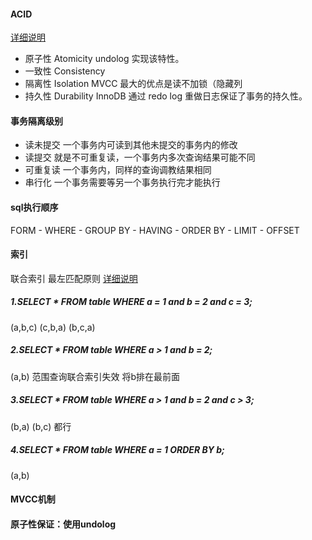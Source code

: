 #### ACID
[详细说明](https://zhuanlan.zhihu.com/p/117476959)
- 原子性 Atomicity undolog 实现该特性。
- 一致性 Consistency
- 隔离性 Isolation MVCC 最大的优点是读不加锁（隐藏列
- 持久性 Durability InnoDB 通过 redo log 重做日志保证了事务的持久性。
#### 事务隔离级别
- 读未提交 一个事务内可读到其他未提交的事务内的修改
- 读提交 就是不可重复读，一个事务内多次查询结果可能不同
- 可重复读 一个事务内，同样的查询调教结果相同
- 串行化 一个事务需要等另一个事务执行完才能执行
#### sql执行顺序
FORM - WHERE - GROUP BY - HAVING - ORDER BY - LIMIT - OFFSET
#### 索引
联合索引 最左匹配原则 [详细说明](https://zhuanlan.zhihu.com/p/115778804)
##### 1.SELECT * FROM table WHERE a = 1 and b = 2 and c = 3;
(a,b,c) (c,b,a) (b,c,a)

##### 2.SELECT * FROM table WHERE a > 1 and b = 2;
(a,b) 范围查询联合索引失效 将b排在最前面

##### 3.SELECT * FROM table WHERE a > 1 and b = 2 and c > 3;
(b,a) (b,c) 都行

##### 4.SELECT * FROM table WHERE a = 1 ORDER BY b;
(a,b)

#### MVCC机制

#### 原子性保证：使用undolog